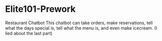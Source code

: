 # Elite101-Prework
Restaurant Chatbot
This chatbot can take orders, make reservations, tell what the days special is, tell what the menu is, and even make icecream. (I lied about the last part)